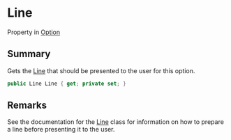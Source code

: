 # Line

Property in [Option](/api/csharp/yarn.optionset.option.md)

## Summary


Gets the  <a href="yarn.optionset.option.line.md">Line</a>  that should be presented to the
user for this option.


```csharp
public Line Line { get; private set; }
```

## Remarks


See the documentation for the  <a href="yarn.line.md">Line</a>  class
for information on how to prepare a line before presenting
it to the user. 


